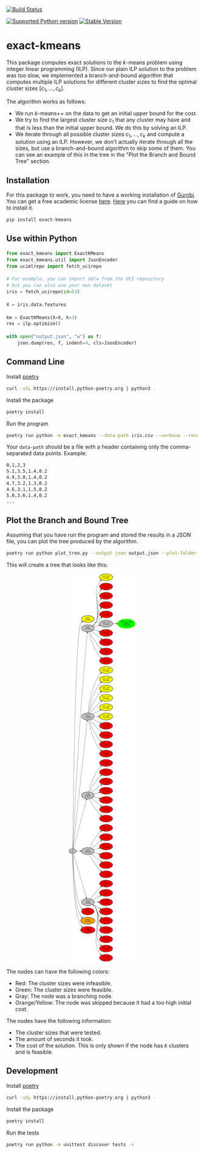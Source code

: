 [![Build Status](https://github.com/algo-hhu/exact-kmeans/actions/workflows/mypy-flake-test.yml/badge.svg)](https://github.com/algo-hhu/exact-kmeans/actions)
<!--[![License: GPL v3](https://img.shields.io/badge/License-GPLv3-blue.svg)](https://www.gnu.org/licenses/gpl-3.0)-->
[![Supported Python version](https://img.shields.io/badge/python-3.8+-blue.svg)](https://www.python.org/downloads/release/python-380/)
[![Stable Version](https://img.shields.io/pypi/v/exact-kmeans?label=stable)](https://pypi.org/project/exact-kmeans/)

# exact-kmeans

This package computes exact solutions to the $k$-means problem using integer linear programming (ILP).
Since our plain ILP solution to the problem was too slow, we implemented a branch-and-bound algorithm that computes multiple ILP solutions for different cluster sizes to find the optimal cluster sizes $[c_1, \ldots, c_k]$.

The algorithm works as follows:
- We run $k$-means++ on the data to get an initial upper bound for the cost.
- We try to find the largest cluster size $c_1$ that any cluster may have and that is less than the initial upper bound. We do this by solving an ILP.
- We iterate through all possible cluster sizes $c_1, \ldots, c_k$ and compute a solution using an ILP. However, we don't actually iterate through all the sizes, but use a branch-and-bound algorithm to skip some of them. You can see an example of this in the tree in the "Plot the Branch and Bound Tree" section.


## Installation

For this package to work, you need to have a working installation of [Gurobi](https://www.gurobi.com/). You can get a free academic license [here](https://www.gurobi.com/academia/academic-program-and-licenses/).
[Here](https://support.gurobi.com/hc/en-us/articles/4534161999889-How-do-I-install-Gurobi-Optimizer) you can find a guide on how to install it.

```bash
pip install exact-kmeans
```

## Use within Python

```python
from exact_kmeans import ExactKMeans
from exact_kmeans.util import JsonEncoder
from ucimlrepo import fetch_ucirepo

# For example, you can import data from the UCI repository
# but you can also use your own dataset
iris = fetch_ucirepo(id=53)

X = iris.data.features

km = ExactKMeans(X=X, k=3)
res = ilp.optimize()

with open("output.json", "w") as f:
    json.dump(res, f, indent=4, cls=JsonEncoder)
```

## Command Line

Install [poetry](https://python-poetry.org/docs/#installation)
```bash
curl -sSL https://install.python-poetry.org | python3 -
```

Install the package
```bash
poetry install
```

Run the program
```bash
poetry run python -m exact_kmeans --data-path iris.csv --verbose --results-path test/iris.json --k 3 --config-file config/default.yaml
```

Your `data-path` should be a file with a header containing only the comma-separated data points. Example:
```csv
0,1,2,3
5.1,3.5,1.4,0.2
4.9,3.0,1.4,0.2
4.7,3.2,1.3,0.2
4.6,3.1,1.5,0.2
5.0,3.6,1.4,0.2
...
```

## Plot the Branch and Bound Tree

Assuming that you have run the program and stored the results in a JSON file, you can plot the tree produced by the algorithm.

```bash
poetry run python plot_tree.py --output-json output.json --plot-folder plots
```

This will create a tree that looks like this:
<p align="center">
  <img src="https://raw.githubusercontent.com/algo-hhu/exact-kmeans/main/images/tree.png" alt="Tree Example"/>
</p>

The nodes can have the following colors:
- Red: The cluster sizes were infeasible.
- Green: The cluster sizes were feasible.
- Gray: The node was a branching node.
- Orange/Yellow: The node was skipped because it had a too high initial cost.

The nodes have the following information:
- The cluster sizes that were tested.
- The amount of seconds it took.
- The cost of the solution. This is only shown if the node has *k* clusters and is feasible.

## Development

Install [poetry](https://python-poetry.org/docs/#installation)
```bash
curl -sSL https://install.python-poetry.org | python3 -
```

Install the package
```bash
poetry install
```

Run the tests
```bash
poetry run python -m unittest discover tests -v
```

<!--
## Citation

If you use this code, please cite [the following paper]():

```
```
-->
